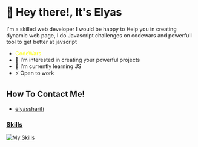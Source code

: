 <h1>👋 Hey there!,  It's Elyas  </h1>
<p>I'm a skilled web developer I would be happy to Help you in creating dynamic web page, I do Javascript challenges on codewars and powerfull tool to get better at javscript</p>

<ul>
  <li><a href="https://www.codewars.com/users/elyassharifi/badges/large" style="color: yellow; text-decoration: none;">CodeWars</a></li>
  <li>👀 I’m interested in creating your powerful projects</li>
  <li>🌱 I’m currently learning JS</li>
  <li>⚡ Open to work</li>
</ul>
<h2>How To Contact Me!</h2>
<ul>
  <li><a href="https://elyassharifi.vercel.app/">elyassharifi</li>
</ul>
        
### Skills
[![My Skills](https://skillicons.dev/icons?i=html,css,js,git)](https://skillicons.dev)

<!---
elyassharifi/elyassharifi is a ✨ special ✨ repository because its `README.md` (this file) appears on your GitHub profile.
You can click the Preview link to take a look at your changes.
--->
